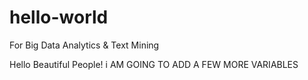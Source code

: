 # hello-world
For Big Data Analytics &amp; Text Mining

Hello Beautiful People!
i AM GOING TO ADD A FEW MORE VARIABLES

